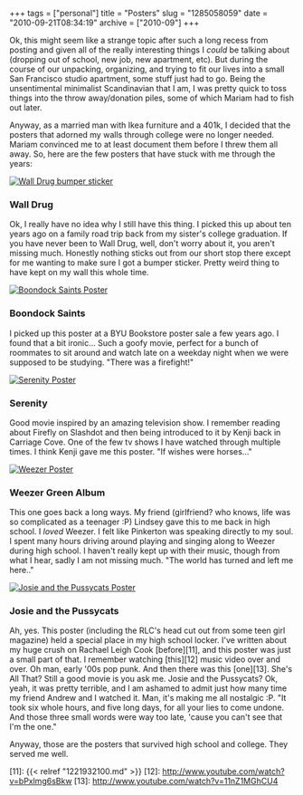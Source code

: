 +++
tags = ["personal"]
title = "Posters"
slug = "1285058059"
date = "2010-09-21T08:34:19"
archive = ["2010-09"]
+++

Ok, this might seem like a strange topic after such a long recess from
posting and given all of the really interesting things I *could* be
talking about (dropping out of school, new job, new apartment, etc). But
during the course of our unpacking, organizing, and trying to fit our
lives into a small San Francisco studio apartment, some stuff just had to
go. Being the unsentimental minimalist Scandinavian that I am, I was
pretty quick to toss things into the throw away/donation piles, some of
which Mariam had to fish out later.

Anyway, as a married man with Ikea furniture and a 401k, I decided that
the posters that adorned my walls through college were no longer needed.
Mariam convinced me to at least document them before I threw them all
away. So, here are the few posters that have stuck with me through the
years:

[![Wall Drug bumper sticker][1]][2]

### Wall Drug

Ok, I really have no idea why I still have this thing.  I picked this up
about ten years ago on a family road trip back from my sister's college
graduation.  If you have never been to Wall Drug, well, don't worry about
it, you aren't missing much.  Honestly nothing sticks out from our short
stop there except for me wanting to make sure I got a bumper sticker.
Pretty weird thing to have kept on my wall this whole time.

[![Boondock Saints Poster][3]][4]

### Boondock Saints

I picked up this poster at a BYU Bookstore poster sale a few years ago.
I found that a bit ironic... Such a goofy movie, perfect for a bunch of
roommates to sit around and watch late on a weekday night when we were
supposed to be studying. "There was a firefight!"

[![Serenity Poster][5]][6]

### Serenity

Good movie inspired by an amazing television show.  I remember reading
about Firefly on Slashdot and then being introduced to it by Kenji back in
Carriage Cove.  One of the few tv shows I have watched through multiple
times.  I think Kenji gave me this poster. "If wishes were horses..."

[![Weezer Poster][7]][8]

### Weezer Green Album

This one goes back a long ways.  My friend (girlfriend? who knows, life
was so complicated as a teenager :P) Lindsey gave this to me back in high
school. I *loved* Weezer.  I felt like Pinkerton was speaking directly to
my soul.  I spent many hours driving around playing and singing along to
Weezer during high school.  I haven't really kept up with their music,
though from what I hear, sadly I am not missing much. "The world has
turned and left me here.."

[![Josie and the Pussycats Poster][9]][10]

### Josie and the Pussycats

Ah, yes.  This poster (including the RLC's head cut out from some teen
girl magazine) held a special place in my high school locker.  I've
written about my huge crush on Rachael Leigh Cook [before][11], and this
poster was just a small part of that.  I remember watching [this][12]
music video over and over.  Oh man, early '00s pop punk.  And then there
was this [one][13]. She's All That? Still a good movie is you ask me.
Josie and the Pussycats? Ok, yeah, it was pretty terrible, and I am
ashamed to admit just how many time my friend Andrew and I watched it.
Man, it's making me all nostalgic :P. "It took six whole hours, and five
long days, for all your lies to come undone. And those three small words
were way too late, 'cause you can't see that I'm the one."

Anyway, those are the posters that survived high school and college. They
served me well.

[1]: http://farm5.static.flickr.com/4090/5011181486_801edc6e42.jpg
[2]: http://www.flickr.com/photos/28471535@N02/5011181486
[3]: http://farm5.static.flickr.com/4084/5011182314_12fd3d8f94.jpg
[4]: http://www.flickr.com/photos/28471535@N02/5011182314
[5]: http://farm5.static.flickr.com/4105/5011183264_c5528ca072.jpg
[6]: http://www.flickr.com/photos/28471535@N02/5011183264
[7]: http://farm5.static.flickr.com/4085/5011179288_774e3bc8b7.jpg
[8]: http://www.flickr.com/photos/28471535@N02/5011179288
[9]: http://farm5.static.flickr.com/4108/5011180288_1fde9792dc.jpg
[10]: http://www.flickr.com/photos/28471535@N02/5011180288
[11]: {{< relref "1221932100.md" >}}
[12]: http://www.youtube.com/watch?v=bPxlmg6sBkw
[13]: http://www.youtube.com/watch?v=11nZ1MGhCU4

